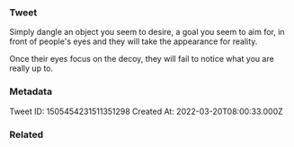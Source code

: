 ### Tweet
Simply dangle an object you seem to desire, a goal you seem to aim for, in front of people's eyes and they will take the appearance for reality.

Once their eyes focus on the decoy, they will fail to notice what you are really up to.

### Metadata
Tweet ID: 1505454231511351298
Created At: 2022-03-20T08:00:33.000Z

### Related

